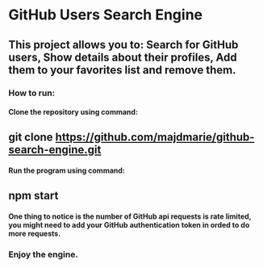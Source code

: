 # GitHub Users Search Engine
## This project allows you to: Search for GitHub users, Show details about their profiles, Add them to your favorites list and remove them.
### How to run:
#### Clone the repository using command:
## git clone https://github.com/majdmarie/github-search-engine.git
#### Run the program using command:
## npm start
#### One thing to notice is the number of GitHub api requests is rate limited, you might need to add your GitHub authentication token in orded to do more requests.
### Enjoy the engine.

